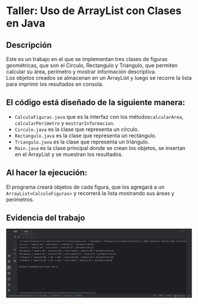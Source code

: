 # Taller: Uso de ArrayList con Clases en Java

## Descripción
Este es un trabajo en el que se implementan tres clases
de figuras geométricas, que son el Circulo, Rectangulo y
Triangulo, que permiten calcular su área, perímetro y mostrar
información descriptiva.  
Los objetos creados se almacenan en un ArrayList y luego se 
recorre la lista para imprimir los resultados en consola.

## El código está diseñado de la siguiente manera:
- `CalculoFiguras.java` que es la interfaz con los 
métodos`calcularArea`, `calcularPerimetro` y `mostrarInformacion`.
- `Circulo.java` es la clase que representa un círculo.
- `Rectangulo.java` es la clase que representa un rectángulo.
- `Triangulo.java` es la clase que representa un triángulo.
- `Main.java` es la clase principal donde se crean los objetos,
se insertan en el ArrayList y se muestran los resultados.

## Al hacer la ejecución:
El programa creará objetos de cada figura, que los agregará a 
un `ArrayList<CalculoFiguras>` y recorrerá la lista mostrando 
sus áreas y perímetros.

## Evidencia del trabajo
 
![img_1.png](img_1.png)